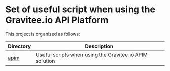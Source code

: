 # Set of useful script when using the Gravitee.io API Platform

This project is organized as follows:

| Directory             | Description                                               |
| --------------------- | --------------------------------------------------------- |
| [apim](./apim)        | Useful scripts when using the Gravitee.io APIM solution   |